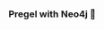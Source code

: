 ### Pregel with Neo4j 🚀



































































































































 

















































































